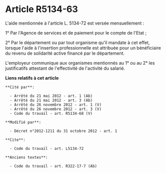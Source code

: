 # Article R5134-63

L'aide mentionnée à l'article L. 5134-72 est versée mensuellement : 

1° Par l'Agence de services et de paiement pour le compte de l'Etat ; 

2° Par le département ou par tout organisme qu'il mandate à cet effet, lorsque l'aide à l'insertion professionnelle est
attribuée pour un bénéficiaire du revenu de solidarité active financé par le département.

L'employeur communique aux organismes mentionnés au 1° ou au 2° les justificatifs attestant de l'effectivité de l'activité du
salarié.

**Liens relatifs à cet article**

	**Cité par**:

	  - Arrêté du 21 mai 2012 - art. 1 (Ab)
	  - Arrêté du 21 mai 2012 - art. 3 (Ab)
	  - Arrêté du 26 novembre 2012 - art. 1 (V)
	  - Arrêté du 26 novembre 2012 - art. 3 (V)
	  - Code du travail - art. R5134-68 (V)

	**Modifié par**:

	  - Décret n°2012-1211 du 31 octobre 2012 - art. 1

	**Cite**:

	  - Code du travail - art. L5134-72

	**Anciens textes**:

	  - Code du travail - art. R322-17-7 (Ab)
